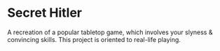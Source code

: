 # Secret Hitler
A recreation of a popular tabletop game, which involves your slyness & convincing skills.
This project is oriented to real-life playing.
